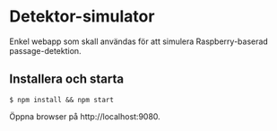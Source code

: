 Detektor-simulator
==================
Enkel webapp som skall användas för att simulera Raspberry-baserad passage-detektion.

Installera och starta
---------------------

    $ npm install && npm start
    
Öppna browser på http://localhost:9080.
